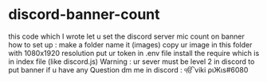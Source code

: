 # discord-banner-count
this code which I wrote let u set the discord server mic count on banner
how to set up : 
make a folder name it (images)
copy ur image in this folder with 1080x1920 resolution 
put ur token in .env file
install the require which is in index file (like discord.js)
Warning : ur sever must be level 2 in discord to put banner 
if u have any Question dm me in discord : ੴ viki ριЖιs#6080
